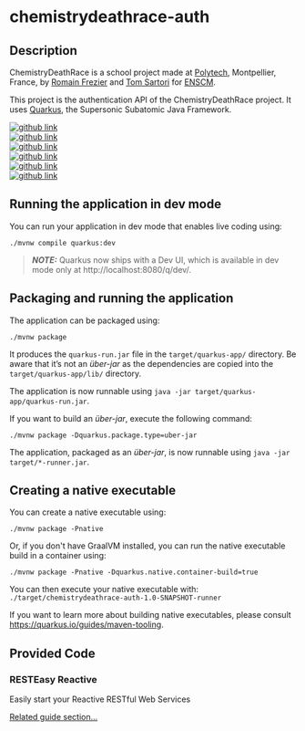 # chemistrydeathrace-auth

## Description

ChemistryDeathRace is a school project made at [Polytech](https://www.polytech.umontpellier.fr/), Montpellier, France, by [Romain Frezier](https://github.com/romainfrezier) and [Tom Sartori](https://github.com/tom-sartori) for [ENSCM](https://www.enscm.fr/en/).

This project is the authentication API of the ChemistryDeathRace project. It uses [Quarkus](https://quarkus.io), the Supersonic Subatomic Java Framework.

<a target="_blank" href="https://github.com/tom-sartori/ChemistryDeathRace">
  <img alt="github link" src="https://img.shields.io/badge/Chemistry Death Race-GLOBAL-red?style=for-the-badge&logo=github">
</a>
<br>
<a target="_blank" href="https://github.com/tom-sartori/ChemistryDeathRace-ui">
  <img alt="github link" src="https://img.shields.io/badge/Chemistry Death Race-UI-green?style=for-the-badge&logo=github">
</a>
<br>
<a target="_blank" href="https://github.com/tom-sartori/ChemistryDeathRace-adm">
  <img alt="github link" src="https://img.shields.io/badge/Chemistry Death Race-ADM-green?style=for-the-badge&logo=github">
</a>
<br>
<a target="_blank" href="https://github.com/tom-sartori/ChemistryDeathRace-api">
  <img alt="github link" src="https://img.shields.io/badge/Chemistry Death Race-API-green?style=for-the-badge&logo=github">
</a> 
<br>
<a target="_blank" href="https://github.com/tom-sartori/ChemistryDeathRace-auth">
  <img alt="github link" src="https://img.shields.io/badge/Chemistry Death Race-AUTH-green?style=for-the-badge&logo=github">
</a>
<br>
<a target="_blank" href="https://github.com/tom-sartori/ChemistryDeathRace-doc">
  <img alt="github link" src="https://img.shields.io/badge/Chemistry Death Race-DOC-green?style=for-the-badge&logo=github">
</a>

## Running the application in dev mode

You can run your application in dev mode that enables live coding using:

```shell script
./mvnw compile quarkus:dev
```

> **_NOTE:_**  Quarkus now ships with a Dev UI, which is available in dev mode only at http://localhost:8080/q/dev/.

## Packaging and running the application

The application can be packaged using:

```shell script
./mvnw package
```

It produces the `quarkus-run.jar` file in the `target/quarkus-app/` directory.
Be aware that it’s not an _über-jar_ as the dependencies are copied into the `target/quarkus-app/lib/` directory.

The application is now runnable using `java -jar target/quarkus-app/quarkus-run.jar`.

If you want to build an _über-jar_, execute the following command:

```shell script
./mvnw package -Dquarkus.package.type=uber-jar
```

The application, packaged as an _über-jar_, is now runnable using `java -jar target/*-runner.jar`.

## Creating a native executable

You can create a native executable using:

```shell script
./mvnw package -Pnative
```

Or, if you don't have GraalVM installed, you can run the native executable build in a container using:

```shell script
./mvnw package -Pnative -Dquarkus.native.container-build=true
```

You can then execute your native executable with: `./target/chemistrydeathrace-auth-1.0-SNAPSHOT-runner`

If you want to learn more about building native executables, please consult https://quarkus.io/guides/maven-tooling.

## Provided Code

### RESTEasy Reactive

Easily start your Reactive RESTful Web Services

[Related guide section...](https://quarkus.io/guides/getting-started-reactive#reactive-jax-rs-resources)
